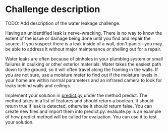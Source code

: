 # Challenge description

TODO: Add description of the water leakage challenge.

Having an unidentified leak is nerve-wracking. There is no way to know the extent of the issue or damage being done until you find and repair the source. If you suspect there is a leak inside of a wall, don't panic—you may be able to address it without major maintenance or shelling out for a repair.

Water leaks are often because of pinholes in your plumbing system or small failures in caulking or other exterior materials. Water takes the easiest path down to the ground, so it will often travel along the framing in the walls. If you are not sure, use a moisture meter to find out if the moisture levels in your home are within normal parameters and an infrared camera to look for leaks behind walls and ceilings.

Implement your solution in [predict.py](leak_detection.py) under the method predict. The method takes in a list of features and should return a boolean.
It should return true if leak is detected, otherwise it should return false. You can create new files and import them into predict.py.
evaluate.py is an example of how predict method will be called for evaluation. You can use it to test your solution.

